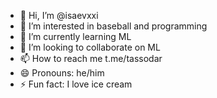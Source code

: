 - 👋 Hi, I’m @isaevxxi
- 👀 I’m interested in baseball and programming
- 🌱 I’m currently learning ML
- 💞️ I’m looking to collaborate on ML
- 📫 How to reach me t.me/tassodar
- 😄 Pronouns: he/him
- ⚡ Fun fact: I love ice cream

<!---
isaevxxi/isaevxxi is a ✨ special ✨ repository because its `README.md` (this file) appears on your GitHub profile.
You can click the Preview link to take a look at your changes.
--->
